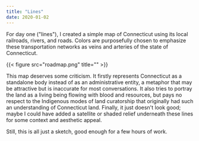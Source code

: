 ```yaml
---
title: "Lines"
date: 2020-01-02
---
```


For day one ("lines"), I created a simple map of Connecticut using its local railroads, rivers, and roads. Colors are purposefully chosen to emphasize these transportation networks as veins and arteries of the state of Connecticut. 

{{< figure src="roadmap.png" title="" >}}

This map deserves some criticism. It firstly represents Connecticut as a standalone body instead of as an administrative entity, a metaphor that may be attractive but is inaccurate for most conversations. It also tries to portray the land as a living being flowing with blood and resources, but pays no respect to the Indigenous modes of land curatorship that originally had such an understanding of Connecticut land. Finally, it just doesn't look good; maybe I could have added a satellite or shaded relief underneath these lines for some context and aesthetic appeal. 

Still, this is all just a sketch, good enough for a few hours of work. 




